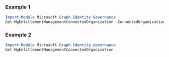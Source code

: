 ### Example 1
``` powershell
Import-Module Microsoft.Graph.Identity.Governance
Get-MgEntitlementManagementConnectedOrganization -ConnectedOrganizationId $connectedOrganizationId
```
### Example 2
``` powershell
Import-Module Microsoft.Graph.Identity.Governance
Get-MgEntitlementManagementConnectedOrganization
```
